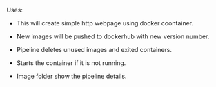 Uses:

* This will create simple http webpage using docker coontainer. 
* New images will be pushed to dockerhub with new version number. 
* Pipeline deletes unused images and exited containers. 
* Starts the container if it is not running.

*  Image folder show the pipeline details.

